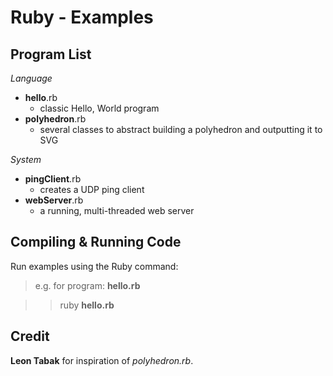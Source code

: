 Ruby - Examples
===============

Program List
------------

*Language*

-  **hello**.rb
    - classic Hello, World program
-  **polyhedron**.rb
    - several classes to abstract building a polyhedron and outputting it to SVG

*System*

-  **pingClient**.rb
    - creates a UDP ping client
-  **webServer**.rb
    - a running, multi-threaded web server

Compiling & Running Code
------------------------

Run examples using the Ruby command:
>  e.g. for program: **hello.rb**

> >  ruby **hello.rb**

Credit
------

**Leon Tabak** for inspiration of *polyhedron.rb*.
